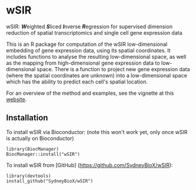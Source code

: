 # wSIR

wSIR: ***W***eighted ***S***liced ***I***nverse ***R***egression for supervised dimension reduction of spatial transcriptomics and single cell gene expression data

This is an R package for computation of the wSIR low-dimensional embedding of gene expression data, using its spatial coordinates. It includes functions to analyse the resulting low-dimensional space, as well as the mapping from high-dimensional gene expression data to low-dimensional space. There is a function to project new gene expression data (where the spatial coordinates are unknown) into a low-dimensional space which has the ability to predict each cell's spatial location. 

For an overview of the method and examples, see the vignette at this [website](https://sydneybiox.github.io/wSIR/articles/wSIR_vignette.html).

## Installation

To install wSIR via Bioconductor: (note this won't work yet, only once wSIR is actually on Bioconductor)
```{r}
library(BiocManager)
BiocManager::install("wSIR")
```
To install wSIR from [GitHub] (https://github.com/SydneyBioX/wSIR):

```{r}
library(devtools)
install_github("SydneyBioX/wSIR")
```
